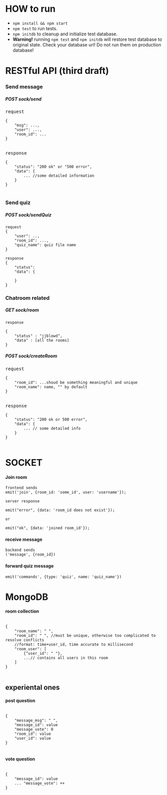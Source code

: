 # HOW to run
- ```npm install && npm start```
- ```npm test``` to run tests.
- ```npm initdb``` to cleanup and initialize test database.
- <b>Warning!</b> running ```npm test``` and ```npm initdb``` will restore test database to original state. Check your database url! Do not run them on production database!

# RESTful API (third draft)
### Send message 
##### POST sock/send
<pre>
request
<code>
{
    "msg": ...,
    "user": ...,
    "room_id": ...
}
</code>
</pre>

<pre>
response
<code>
{
    "status": "200 ok" or "500 error",
    "data": {
        ... //some detailed information
    }
}
</code>
</pre>


### Send quiz
##### POST sock/sendQuiz
```
request
{
    "user": ..,
    "room_id": ...,
    "quiz_name": quiz file name
}
```

```
response
{
    "status":
    "data": {

    }
}
```

### Chatroom related
##### GET sock/room
```
response

{
	"status" : "jjblowd",
	"data" : [all the rooms] 
}
```
##### POST sock/createRoom
<pre>
request
<code>
{
    "room_id": ...shoud be something meaningful and unique
    "room_name": name, "" by default
}
</code>
</pre>

<pre>
response
<code>
{
    "status": "200 ok or 500 error",
    "data": {
        ... // some detailed info
    }
}
</code>
</pre>


# SOCKET
#### Join room

```
frontend sends
emit('join', {room_id: 'some_id', user: 'username'});
```
```
server response

emit("error", {data: 'room_id does not exist'});

or

emit("ok", {data: 'joined room_id'});
```

#### receive message
```
backend sends
('message', {room_id})
```

#### forward quiz message
```
emit('commands', {type: 'quiz', name: 'quiz_name'})
```

# MongoDB
#### room collection
<pre>
<code>
{
    "room_name": " ",
    "room_id": " ", //must be unique, otherwise too complicated to resolve conflicts
    //format: time+user_id, time accurate to millisecond
    "room_user": [
        {"user_id": " "},
        ...// contains all users in this room
    ]
}
</code>
</pre>

## experiental ones 
#### post question
<pre>
<code>
{
    "message_msg": " ",
    "message_id": value
    "message_vote": 0
    "room_id": value
    "user_id": value
}
</code>
</pre>

#### vote question
<pre>
<code>
{
    "message_id": value
    ... "message_vote": ++
}
</code>
</pre>


